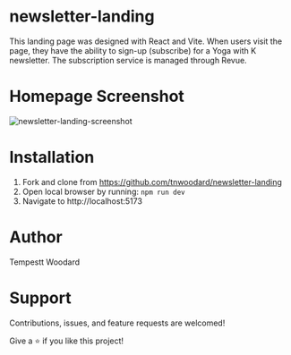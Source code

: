 # newsletter-landing

This landing page was designed with React and Vite. When users visit the page, they have the ability to sign-up (subscribe) for a Yoga with K newsletter. The subscription service is managed through Revue.

# Homepage Screenshot

![newsletter-landing-screenshot](https://user-images.githubusercontent.com/78450380/202517183-ee92f9cd-2345-4af8-847c-96bd94e35f51.jpg)

# Installation

1. Fork and clone from https://github.com/tnwoodard/newsletter-landing
2. Open local browser by running: ```npm run dev ```
3. Navigate to http://localhost:5173

# Author

Tempestt Woodard

# Support

Contributions, issues, and feature requests are welcomed! 

Give a ⭐️ if you like this project!





